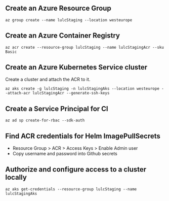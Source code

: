 ## Create an Azure Resource Group

```
az group create --name lulcStaging --location westeurope
```

## Create an Azure Container Registry

```
az acr create --resource-group lulcStaging --name lulcStagingAcr --sku Basic
```

## Create an Azure Kubernetes Service cluster

Create a cluster and attach the ACR to it.

```
az aks create -g lulcStaging -n lulcStagingAks --location westeurope --attach-acr lulcStagingAcr --generate-ssh-keys
```

## Create a Service Principal for CI

```
az ad sp create-for-rbac --sdk-auth
```

## Find ACR credentials for Helm ImagePullSecrets

* Resource Group > ACR > Access Keys > Enable Admin user
* Copy username and password into Github secrets
## Authorize and configure access to a cluster locally

```
az aks get-credentials --resource-group lulcStaging --name lulcStagingAks
```